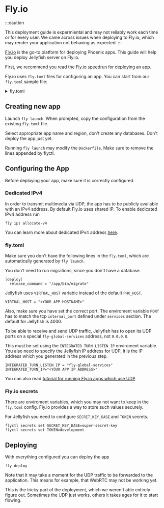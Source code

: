 # Fly.io

:::caution

This deployment guide is expermiental and may not reliably work each time or for every user.
We came across issues when deploying to Fly.io, which may render your application not
behaving as expected.
:::

[Fly.io](https://fly.io) is the go-to platform for deploying Phoenix apps.
This guide will help you deploy Jellyfish server on Fly.io.

First, we recommend you read the [Fly.io speedrun](https://fly.io/docs/speedrun/) for deploying an app.


Fly.io uses `fly.toml` files for configuring an app.
You can start from our `fly.toml` sample file:

<details>
  <summary>fly.toml</summary>

  ```
  kill_signal = "SIGTERM"
  kill_timeout = 5
  processes = []

  [env]
    INTEGRATED_TURN_IP = "<ip obtained with fly ips allocate-v4>"
    INTEGRATED_TURN_PORT_RANGE = "50000-59999"
    INTEGRATED_TURN_LISTEN_IP = "fly-global-services"
    PORT = "4000"
    WEBRTC_USED = "true"

  [experimental]
    auto_rollback = true

  [[services]]
    http_checks = []
    internal_port = 4000
    protocol = "tcp"
    script_checks = []
    [services.concurrency]
      hard_limit = 1000
      soft_limit = 1000
      type = "connections"

    [[services.ports]]
      force_https = true
      handlers = ["http"]
      port = 80

    [[services.ports]]
      handlers = ["tls", "http"]
      port = 443

    [[services.tcp_checks]]
      grace_period = "1s"
      interval = "15s"
      restart_limit = 0
      timeout = "2s"

  [[services]]
    internal_port = 50000
    protocol = "udp"

    [[services.ports]]
      port = 50000
  
  ```
</details>

## Creating new app

Launch `fly launch`. When prompted, copy the configuration from the existing `fly.toml` file.

Select appropriate app name and region, don't create any databases.
Don't deploy the app just yet.

Running `fly launch` may modify the `Dockerfile`.
Make sure to remove the lines appended by flyctl.

## Configuring the App

Before deploying your app, make sure it is correctly configured.

### Dedicated IPv4
In order to transmit multimedia via UDP, the app has to be publicly available with an IPv4 address.
By default Fly.io uses shared IP. To enable dedicated IPv4 address run 

```
fly ips allocate-v4
```
You can learn more about dedicated IPv4 address [here](https://fly.io/docs/reference/services/#dedicated-ipv4).

### fly.toml

Make sure you don't have the following lines in the `fly.toml`, which are automatically generated by `fly launch`.

You don't need to run migrations, since you don't have a database.
```
[deploy]
  release_command = "/app/bin/migrate"
```

Jellyfish uses `VIRTUAL_HOST` variable instead of the default `PHX_HOST`.
```
VIRTUAL_HOST = "<YOUR APP HOSTNAME>"
```  

Also, make sure you have set the correct port.
The enviroment variable `PORT` has to match the tcp `internal_port` defined under `services` section.
The default for Jellyfish is 4000.


To be able to receive and send UDP traffic, Jellyfish has to open its UDP ports on a special `fly-global-services` address, not `0.0.0.0`.

This must be set using the `INTEGRATED_TURN_LISTEN_IP` enviroment variable.
You also need to specify the Jellyfish IP address for UDP, it is the IP address which you generated in the previous step.
```
INTEGRATED_TURN_LISTEN_IP = "fly-global-services"
INTEGRATED_TURN_IP="<YOUR APP IP ADDRESS>"
```

You can also read [tutorial for running Fly.io apps which use UDP](https://fly.io/docs/app-guides/udp-and-tcp/).


### Fly.io secrets

There are enviroment variables, which you may not want to keep in the `fly.toml` config.
Fly.io provides a way to store such values securely.

For Jellyfish you need to configure `SECRET_KEY_BASE` and `TOKEN` secrets.
```
flyctl secrets set SECRET_KEY_BASE=super-secret-key
flyctl secrets set TOKEN=development
```

## Deploying

With everything configured you can deploy the app 
```
fly deploy
```

Note that it may take a moment for the UDP traffic to be forwarded to the application.
This means for example, that WebRTC may not be working yet.

This is the tricky part of the deployment, which we weren't able entirely figure out. Sometimes the UDP just works, others it takes ages for it to start flowing.